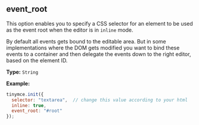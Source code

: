 ## event_root

This option enables you to specify a CSS selector for an element to be used as the event root when the editor is in `inline` mode.

By default all events gets bound to the editable area. But in some implementations where the DOM gets modified you want to bind these events to a container and then delegate the events down to the right editor, based on the element ID.

**Type:** `String`

**Example:**

```js
tinymce.init({
  selector: "textarea",  // change this value according to your html
  inline: true,
  event_root: "#root"
});
```
